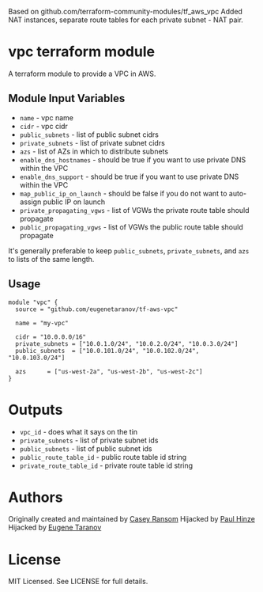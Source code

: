 Based on github.com/terraform-community-modules/tf_aws_vpc
Added NAT instances, separate route tables for each private subnet - NAT pair.

vpc terraform module
===========

A terraform module to provide a VPC in AWS.


Module Input Variables
----------------------

- `name` - vpc name
- `cidr` - vpc cidr
- `public_subnets` - list of public subnet cidrs
- `private_subnets` - list of private subnet cidrs
- `azs` - list of AZs in which to distribute subnets
- `enable_dns_hostnames` - should be true if you want to use private DNS within the VPC
- `enable_dns_support` - should be true if you want to use private DNS within the VPC
- `map_public_ip_on_launch` - should be false if you do not want to auto-assign public IP on launch
- `private_propagating_vgws` - list of VGWs the private route table should propagate
- `public_propagating_vgws` - list of VGWs the public route table should propagate

It's generally preferable to keep `public_subnets`, `private_subnets`, and
`azs` to lists of the same length.

Usage
-----

```hcl
module "vpc" {
  source = "github.com/eugenetaranov/tf-aws-vpc"

  name = "my-vpc"

  cidr = "10.0.0.0/16"
  private_subnets = ["10.0.1.0/24", "10.0.2.0/24", "10.0.3.0/24"]
  public_subnets  = ["10.0.101.0/24", "10.0.102.0/24", "10.0.103.0/24"]

  azs      = ["us-west-2a", "us-west-2b", "us-west-2c"]
}
```

Outputs
=======

 - `vpc_id` - does what it says on the tin
 - `private_subnets` - list of private subnet ids
 - `public_subnets` - list of public subnet ids
 - `public_route_table_id` - public route table id string
 - `private_route_table_id` - private route table id string

Authors
=======

Originally created and maintained by [Casey Ransom](https://github.com/cransom)
Hijacked by [Paul Hinze](https://github.com/phinze)
Hijacked by [Eugene Taranov](https://github.com/eugenetaranov)

License
=======

MIT Licensed. See LICENSE for full details.

